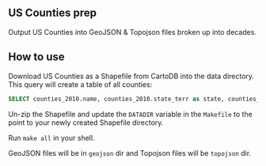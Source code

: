 ## US Counties prep
Output US Counties into GeoJSON & Topojson files broken up into decades.

## How to use
Download US Counties as a Shapefile from CartoDB into the data directory.  This query will create a table of all counties:
```sql
SELECT counties_2010.name, counties_2010.state_terr as state, counties_2010.the_geom, counties_2010.start_n, counties_2010.end_n, RTRIM(counties_2010.nhgis_join) as nhgis_join FROM counties_2010
```

Un-zip the Shapefile and update the `DATADIR` variable in the `Makefile` to the point to your newly created Shapefile directory.

Run `make all` in your shell.

GeoJSON files will be in `geojson` dir and Topojson files will be `topojson` dir.


